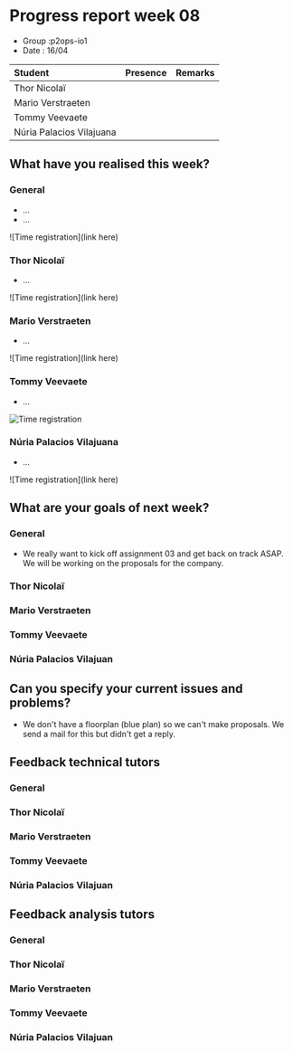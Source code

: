 # Progress report week 08

* Group :p2ops-io1
* Date  : 16/04

| Student  | Presence | Remarks |
| :---     | :---     | :---    |
| Thor Nicolaï |          |         |
| Mario Verstraeten |          |         |
| Tommy Veevaete |          |         |
| Núria Palacios Vilajuana |          |         |

## What have you realised this week?

### General


* ...
* ...

![Time registration](link here)
### Thor Nicolaï

* ...


![Time registration](link here)
### Mario Verstraeten

* ...

![Time registration](link here)

### Tommy Veevaete

* ...

![Time registration](https://i.imgur.com/C2Tg0O6.png)

### Núria Palacios Vilajuana

* ...

![Time registration](link here)

## What are your goals of next week?

### General

* We really want to kick off assignment 03 and get back on track ASAP. We will be working on the proposals for the company.


### Thor Nicolaï
### Mario Verstraeten
### Tommy Veevaete
### Núria Palacios Vilajuan

## Can you specify your current issues and problems?


* We don't have a floorplan (blue plan) so we can't make proposals. We send a mail for this but didn't get a reply.

## Feedback technical tutors

### General

### Thor Nicolaï
### Mario Verstraeten
### Tommy Veevaete
### Núria Palacios Vilajuan

## Feedback analysis tutors

### General

### Thor Nicolaï
### Mario Verstraeten
### Tommy Veevaete
### Núria Palacios Vilajuan

